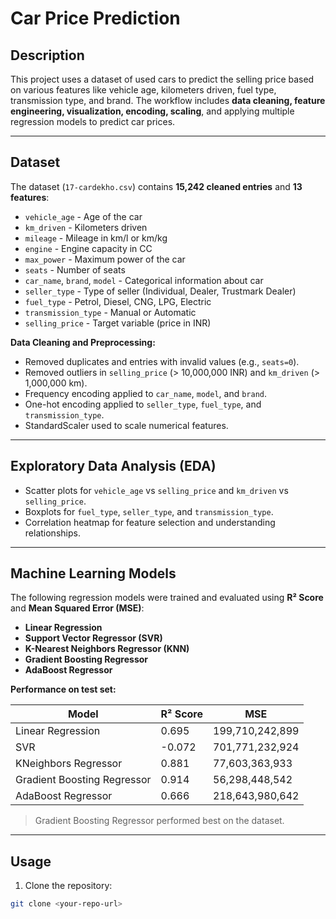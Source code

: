# Car Price Prediction

## Description
This project uses a dataset of used cars to predict the selling price based on various features like vehicle age, kilometers driven, fuel type, transmission type, and brand. The workflow includes **data cleaning, feature engineering, visualization, encoding, scaling**, and applying multiple regression models to predict car prices.

---

## Dataset
The dataset (`17-cardekho.csv`) contains **15,242 cleaned entries** and **13 features**:

- `vehicle_age` - Age of the car  
- `km_driven` - Kilometers driven  
- `mileage` - Mileage in km/l or km/kg  
- `engine` - Engine capacity in CC  
- `max_power` - Maximum power of the car  
- `seats` - Number of seats  
- `car_name`, `brand`, `model` - Categorical information about car  
- `seller_type` - Type of seller (Individual, Dealer, Trustmark Dealer)  
- `fuel_type` - Petrol, Diesel, CNG, LPG, Electric  
- `transmission_type` - Manual or Automatic  
- `selling_price` - Target variable (price in INR)

**Data Cleaning and Preprocessing:**  
- Removed duplicates and entries with invalid values (e.g., `seats=0`).  
- Removed outliers in `selling_price` (> 10,000,000 INR) and `km_driven` (> 1,000,000 km).  
- Frequency encoding applied to `car_name`, `model`, and `brand`.  
- One-hot encoding applied to `seller_type`, `fuel_type`, and `transmission_type`.  
- StandardScaler used to scale numerical features.

---

## Exploratory Data Analysis (EDA)
- Scatter plots for `vehicle_age` vs `selling_price` and `km_driven` vs `selling_price`.  
- Boxplots for `fuel_type`, `seller_type`, and `transmission_type`.  
- Correlation heatmap for feature selection and understanding relationships.

---

## Machine Learning Models
The following regression models were trained and evaluated using **R² Score** and **Mean Squared Error (MSE)**:

- **Linear Regression**  
- **Support Vector Regressor (SVR)**  
- **K-Nearest Neighbors Regressor (KNN)**  
- **Gradient Boosting Regressor**  
- **AdaBoost Regressor**

**Performance on test set:**

| Model                     | R² Score | MSE           |
|----------------------------|----------|---------------|
| Linear Regression          | 0.695    | 199,710,242,899 |
| SVR                        | -0.072   | 701,771,232,924 |
| KNeighbors Regressor       | 0.881    | 77,603,363,933 |
| Gradient Boosting Regressor| 0.914    | 56,298,448,542 |
| AdaBoost Regressor         | 0.666    | 218,643,980,642 |

> Gradient Boosting Regressor performed best on the dataset.

---

## Usage
1. Clone the repository:
```bash
git clone <your-repo-url>
